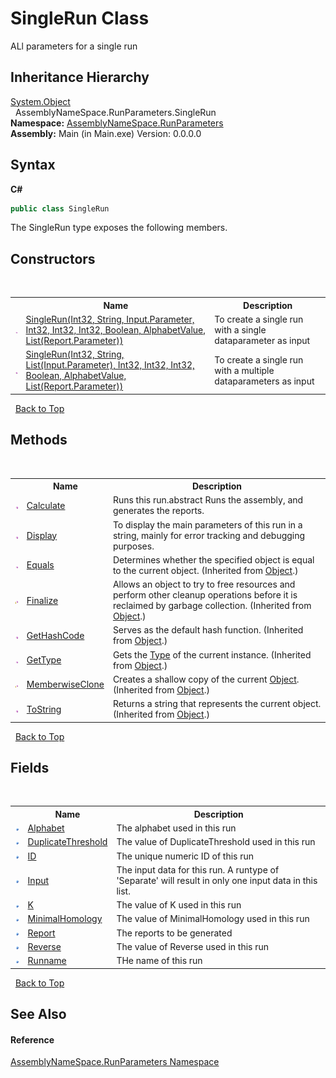 # SingleRun Class
 

ALl parameters for a single run


## Inheritance Hierarchy
<a href="http://msdn2.microsoft.com/en-us/library/e5kfa45b" target="_blank">System.Object</a><br />&nbsp;&nbsp;AssemblyNameSpace.RunParameters.SingleRun<br />
**Namespace:**&nbsp;<a href="4763cf1c-e4af-43c5-78fe-6f03f6e2281f">AssemblyNameSpace.RunParameters</a><br />**Assembly:**&nbsp;Main (in Main.exe) Version: 0.0.0.0

## Syntax

**C#**<br />
``` C#
public class SingleRun
```

The SingleRun type exposes the following members.


## Constructors
&nbsp;<table><tr><th></th><th>Name</th><th>Description</th></tr><tr><td>![Public method](media/pubmethod.gif "Public method")</td><td><a href="c2b8a65b-d8fa-9101-106c-a5dabdb76c4a">SingleRun(Int32, String, Input.Parameter, Int32, Int32, Int32, Boolean, AlphabetValue, List(Report.Parameter))</a></td><td>
To create a single run with a single dataparameter as input</td></tr><tr><td>![Public method](media/pubmethod.gif "Public method")</td><td><a href="e0cb61be-3db4-746a-b066-cf9ff3f0eb8e">SingleRun(Int32, String, List(Input.Parameter), Int32, Int32, Int32, Boolean, AlphabetValue, List(Report.Parameter))</a></td><td>
To create a single run with a multiple dataparameters as input</td></tr></table>&nbsp;
<a href="#singlerun-class">Back to Top</a>

## Methods
&nbsp;<table><tr><th></th><th>Name</th><th>Description</th></tr><tr><td>![Public method](media/pubmethod.gif "Public method")</td><td><a href="164538f3-a455-c152-688b-c43d541c31f7">Calculate</a></td><td>
Runs this run.abstract Runs the assembly, and generates the reports.</td></tr><tr><td>![Public method](media/pubmethod.gif "Public method")</td><td><a href="06c5acf8-ab84-a1b3-8267-09f6c75c4508">Display</a></td><td>
To display the main parameters of this run in a string, mainly for error tracking and debugging purposes.</td></tr><tr><td>![Public method](media/pubmethod.gif "Public method")</td><td><a href="http://msdn2.microsoft.com/en-us/library/bsc2ak47" target="_blank">Equals</a></td><td>
Determines whether the specified object is equal to the current object.
 (Inherited from <a href="http://msdn2.microsoft.com/en-us/library/e5kfa45b" target="_blank">Object</a>.)</td></tr><tr><td>![Protected method](media/protmethod.gif "Protected method")</td><td><a href="http://msdn2.microsoft.com/en-us/library/4k87zsw7" target="_blank">Finalize</a></td><td>
Allows an object to try to free resources and perform other cleanup operations before it is reclaimed by garbage collection.
 (Inherited from <a href="http://msdn2.microsoft.com/en-us/library/e5kfa45b" target="_blank">Object</a>.)</td></tr><tr><td>![Public method](media/pubmethod.gif "Public method")</td><td><a href="http://msdn2.microsoft.com/en-us/library/zdee4b3y" target="_blank">GetHashCode</a></td><td>
Serves as the default hash function.
 (Inherited from <a href="http://msdn2.microsoft.com/en-us/library/e5kfa45b" target="_blank">Object</a>.)</td></tr><tr><td>![Public method](media/pubmethod.gif "Public method")</td><td><a href="http://msdn2.microsoft.com/en-us/library/dfwy45w9" target="_blank">GetType</a></td><td>
Gets the <a href="http://msdn2.microsoft.com/en-us/library/42892f65" target="_blank">Type</a> of the current instance.
 (Inherited from <a href="http://msdn2.microsoft.com/en-us/library/e5kfa45b" target="_blank">Object</a>.)</td></tr><tr><td>![Protected method](media/protmethod.gif "Protected method")</td><td><a href="http://msdn2.microsoft.com/en-us/library/57ctke0a" target="_blank">MemberwiseClone</a></td><td>
Creates a shallow copy of the current <a href="http://msdn2.microsoft.com/en-us/library/e5kfa45b" target="_blank">Object</a>.
 (Inherited from <a href="http://msdn2.microsoft.com/en-us/library/e5kfa45b" target="_blank">Object</a>.)</td></tr><tr><td>![Public method](media/pubmethod.gif "Public method")</td><td><a href="http://msdn2.microsoft.com/en-us/library/7bxwbwt2" target="_blank">ToString</a></td><td>
Returns a string that represents the current object.
 (Inherited from <a href="http://msdn2.microsoft.com/en-us/library/e5kfa45b" target="_blank">Object</a>.)</td></tr></table>&nbsp;
<a href="#singlerun-class">Back to Top</a>

## Fields
&nbsp;<table><tr><th></th><th>Name</th><th>Description</th></tr><tr><td>![Public field](media/pubfield.gif "Public field")</td><td><a href="8cb6ddf1-2d27-ecc5-42a6-5624ce445242">Alphabet</a></td><td>
The alphabet used in this run</td></tr><tr><td>![Public field](media/pubfield.gif "Public field")</td><td><a href="376798b9-87b8-54ff-8613-1dc31fa7aed2">DuplicateThreshold</a></td><td>
The value of DuplicateThreshold used in this run</td></tr><tr><td>![Public field](media/pubfield.gif "Public field")</td><td><a href="56b3e989-f004-bced-d2c6-fb047545745d">ID</a></td><td>
The unique numeric ID of this run</td></tr><tr><td>![Public field](media/pubfield.gif "Public field")</td><td><a href="6ddbf49c-e363-3257-04fb-3109c0e394e8">Input</a></td><td>
The input data for this run. A runtype of 'Separate' will result in only one input data in this list.</td></tr><tr><td>![Public field](media/pubfield.gif "Public field")</td><td><a href="116e249e-80d4-0a66-b5c1-c1ff354acc8e">K</a></td><td>
The value of K used in this run</td></tr><tr><td>![Public field](media/pubfield.gif "Public field")</td><td><a href="dd9bc3d1-df69-c4c0-df87-1aa19ac0d088">MinimalHomology</a></td><td>
The value of MinimalHomology used in this run</td></tr><tr><td>![Public field](media/pubfield.gif "Public field")</td><td><a href="1875fdcb-2a64-b0c3-2139-50cbff5a2c07">Report</a></td><td>
The reports to be generated</td></tr><tr><td>![Public field](media/pubfield.gif "Public field")</td><td><a href="5052d9eb-3354-4c44-3493-4e1bde4a9930">Reverse</a></td><td>
The value of Reverse used in this run</td></tr><tr><td>![Public field](media/pubfield.gif "Public field")</td><td><a href="d1c55245-7ab4-412e-4f45-665e8037c3c0">Runname</a></td><td>
THe name of this run</td></tr></table>&nbsp;
<a href="#singlerun-class">Back to Top</a>

## See Also


#### Reference
<a href="4763cf1c-e4af-43c5-78fe-6f03f6e2281f">AssemblyNameSpace.RunParameters Namespace</a><br />